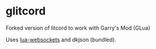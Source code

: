 # glitcord
Forked version of litcord to work with Garry's Mod (GLua)

Uses [lua-websockets](https://github.com/metastruct/lua-websockets) and dkjson (bundled).

